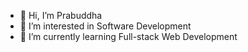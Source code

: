 - 👋 Hi, I’m Prabuddha
- 👀 I’m interested in Software Development
- 🌱 I’m currently learning Full-stack Web Development


<!---
prabuddha95/prabuddha95 is a ✨ special ✨ repository because its `README.md` (this file) appears on your GitHub profile.
You can click the Preview link to take a look at your changes.
--->
